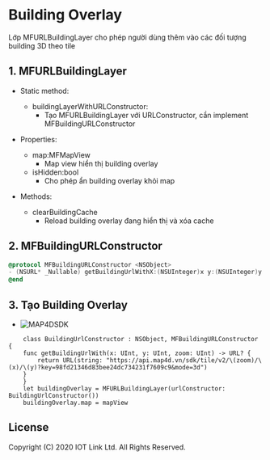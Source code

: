 # Building Overlay
Lớp MFURLBuildingLayer cho phép người dùng thêm vào các đối tượng building 3D theo tile


## 1. MFURLBuildingLayer

- Static method:
    + buildingLayerWithURLConstructor:
        + Tạo MFURLBuildingLayer với URLConstructor, cần implement MFBuildingURLConstructor

- Properties:
    - map:MFMapView
        - Map view hiển thị building overlay
    - isHidden:bool
        - Cho phép ẩn building overlay khỏi map

- Methods:
    - clearBuildingCache
        - Reload building overlay đang hiển thị và xóa cache

## 2. MFBuildingURLConstructor

```objective-c
@protocol MFBuildingURLConstructor <NSObject>
- (NSURL* _Nullable) getBuildingUrlWithX:(NSUInteger)x y:(NSUInteger)y zoom:(NSUInteger)zoom;
@end
```

## 3. Tạo Building Overlay

  -  ![MAP4DSDK](https://raw.githubusercontent.com/iotlinkadmin/map4d-ios-sdk/master/docs/resource/3-marker.png) 
  
```switf
    class BuildingUrlConstructor : NSObject, MFBuildingURLConstructor {
    func getBuildingUrlWith(x: UInt, y: UInt, zoom: UInt) -> URL? {
        return URL(string: "https://api.map4d.vn/sdk/tile/v2/\(zoom)/\(x)/\(y)?key=98fd21346d83bee24dc734231f7609c9&mode=3d")
    }
    }
    let buildingOverlay = MFURLBuildingLayer(urlConstructor: BuildingUrlConstructor())
    buildingOverlay.map = mapView
```

License
-------

Copyright (C) 2020 IOT Link Ltd. All Rights Reserved.